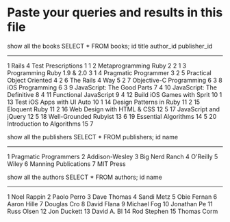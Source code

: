 Paste your queries and results in this file
================================================================================

show all the books
SELECT * FROM books;
id          title                       author_id   publisher_id
----------  --------------------------  ----------  ------------
1           Rails 4 Test Prescriptions  1           1
2           Metaprogramming Ruby 2      2           1
3           Programming Ruby 1.9 & 2.0  3           1
4           Pragmatic Programmer        3           2
5           Practical Object Oriented   4           2
6           The Rails 4 Way             5           2
7           Objective-C Programming     6           3
8           iOS Programming             6           3
9           JavaScript: The Good Parts  7           4
10          JavaScript: The Definitive  8           4
11          Functional JavaScript       9           4
12          Build iOS Games with Sprit  10          1
13          Test iOS Apps with UI Auto  10          1
14          Design Patterns in Ruby     11          2
15          Eloquent Ruby               11          2
16          Web Design with HTML & CSS  12          5
17          JavaScript and jQuery       12          5
18          Well-Grounded Rubyist       13          6
19          Essential Algorithms        14          5
20          Introduction to Algorithms  15          7

show all the publishers
SELECT * FROM publishers;
id          name
----------  ---------------------
1           Pragmatic Programmers
2           Addison-Wesley
3           Big Nerd Ranch
4           O'Reilly
5           Wiley
6           Manning Publications
7           MIT Press

show all the authors
SELECT * FROM authors;
id          name
----------  -----------
1           Noel Rappin
2           Paolo Perro
3           Dave Thomas
4           Sandi Metz
5           Obie Fernan
6           Aaron Hille
7           Douglas Cro
8           David Flana
9           Michael Fog
10          Jonathan Pe
11          Russ Olsen
12          Jon Duckett
13          David A. Bl
14          Rod Stephen
15          Thomas Corm





